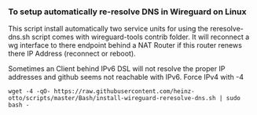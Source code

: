 ### To setup automatically re-resolve DNS in Wireguard on Linux
This script install automatically two service units for using the reresolve-dns.sh script comes with wireguard-tools contrib folder. It will reconnect a wg interface to there endpoint behind a NAT Router if this router renews there IP Address (reconnect or reboot).

Sometimes an Client behind IPv6 DSL will not resolve the proper IP addresses and github seems not reachable with IPv6. Force IPv4 with -4 
```
wget -4 -qO- https://raw.githubusercontent.com/heinz-otto/scripts/master/Bash/install-wireguard-reresolve-dns.sh | sudo bash -
```
